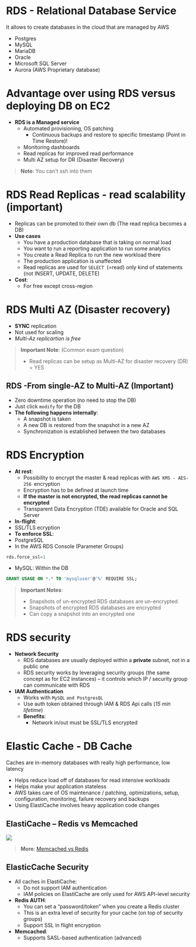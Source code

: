 # RDS - Relational Database Service
It allows to create databases in the cloud that are managed by AWS
- Postgres  
- MySQL  
- MariaDB  
- Oracle  
- Microsoft SQL Server  
- Aurora (AWS Proprietary database)

# Advantage over using RDS versus deploying DB on EC2
- **RDS is a Managed service**
	- Automated provisioning, OS patching  
		- Continuous backups and restore to specific timestamp (Point in Time Restore)!  
	- Monitoring dashboards  
	- Read replicas for improved read performance  
	- Multi AZ setup for DR (Disaster Recovery)
> **Note**: You can't ssh into them

# RDS Read Replicas - read scalability (important)
- Replicas can be promoted to their own db (The read replica becomes a DB)
- **Use cases**
	- You have a production database that is taking on normal load
	- You want to run a reporting application to run some analytics 
	- You create a Read Replica to run the new workload there  
	- The production application is unaffected  
	- Read replicas are used for `SELECT `(=read) only kind of statements (not INSERT, UPDATE, DELETE)
- **Cost**:
	- For free except cross-region
# RDS Multi AZ (Disaster recovery)
- **SYNC** replication
- Not used for scaling
- *Multi-Az replicartion is free*
> **Important Note**: (Common exam question)
> - Read replicas can be setup as Multi-AZ for disaster recovery (DR) = YES

## RDS -From single-AZ to Multi-AZ (Important)
- Zero downtime operation (no need to stop the DB)
- Just click `modify` for the DB
- **The following happens internally**:  
	- A snapshot is taken  
	- A new DB is restored from the snapshot in a new AZ  
	- Synchronization is established between the two databases
# RDS Encryption
- **At rest**:
	- Possibility to encrypt the master & read replicas with `AWS KMS - AES-256 `encryption  
	- Encryption has to be defined at launch time  
	- **If the master is not encrypted, the read replicas cannot be encrypted**  
	- Transparent Data Encryption (TDE) available for Oracle and SQL Server
- **In-flight**:
- SSL/TLS ecryption
- **To enforce SSL**:
- PostgreSQL 
- In the AWS RDS Console (Parameter Groups)
 ```sql 
rds.force_ssl=1
``` 
- MySQL: 
 Within the DB
```sql
GRANT USAGE ON *.* TO 'mysqluser'@'%' REQUIRE SSL;
```

> **Important Notes**:
> - Snapshots of un-encrypted RDS databases are un-encrypted  
>  - Snapshots of encrypted RDS databases are encrypted  
>  - Can copy a snapshot into an encrypted one

# RDS security
- **Network Security**  
	- RDS databases are usually deployed within a **private** subnet, not in a public one  
	- RDS security works by leveraging security groups (the same concept as for EC2 instances) – it controls which IP / security group can communicate with RDS
- **IAM Authentication**
	- Works with `MySQL` `and PostgresQL`
	- Use auth token obtained through IAM & RDS Api calls (*15 min lifetime*)
	- **Benefits**:
		- Network in/out must be SSL/TLS encrypted
# Elastic Cache - DB Cache
Caches are in-memory databases with really high performance, low  
latency  
- Helps reduce load off of databases for read intensive workloads  
- Helps make your application stateless  
- AWS takes care of OS maintenance / patching, optimizations, setup, configuration, monitoring, failure recovery and backups  
- Using ElastiCache involves heavy application code changes
## ElastiCache – Redis vs Memcached
![](https://i.imgur.com/mxu1kgm.png)
> **More**: [Memcached vs Redis](https://www.instaclustr.com/blog/redis-vs-memcached/)

## ElasticCache Security
- All caches in ElastiCache:  
	- Do not support IAM authentication  
	- IAM policies on ElastiCache are only used for AWS API-level security  
- **Redis AUTH**:  
	- You can set a “password/token” when you create a Redis cluster  
	- This is an extra level of security for your cache (on top of security groups)  
	- Support SSL in flight encryption  
- **Memcached**:  
	- Supports SASL-based authentication (advanced)